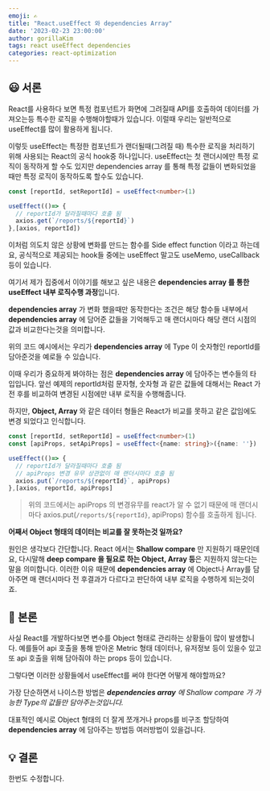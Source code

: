 ```yaml
---
emoji: ✍️
title: "React.useEffect 와 dependencies Array"
date: '2023-02-23 23:00:00'
author: gorillaKim
tags: react useEffect dependencies
categories: react-optimization
---
```


## 😃 서론
React를 사용하다 보면 특정 컴포넌트가 화면에 그려질때 API를 호출하여 데이터를 가져오는등 특수한 로직을 수행해야할때가 있습니다. 이럴때 우리는 일반적으로 useEffect를 많이 활용하게 됩니다.

이렇듯 useEffect는 특정한 컴포넌트가 랜더될때(그려질 때) 특수한 로직을 처리하기 위해 사용되는 React의 공식 hook중 하나입니다. useEffect는 첫 랜더시에만 특정 로직이 동작하게 할 수도 있지만 dependencies array 를 통해 특정 값들이 변화되었을때만 특정 로직이 동작하도록 할수도 있습니다.

```typescript
const [reportId, setReportId] = useEffect<number>(1)

useEffect(()=> {
  // reportId가 달라질때마다 호출 됨
  axios.get(`/reports/${reportId}`)
},[axios, reportId])
```

이처럼 의도치 않은 상황에 변화를 만드는 함수를 Side effect function 이라고 하는데요, 공식적으로 제공되는 hook들 중에는 useEffect 말고도 useMemo, useCallback 등이 있습니다.

여기서 제가 집중에서 이야기를 해보고 싶은 내용은 **dependencies array 를 통한 useEffect 내부 로직수행 과정**입니다.

**dependencies array** 가 변화 했을때만 동작한다는 조건은 해당 함수들 내부에서 **dependencies array** 에 담어준 값들을 기억해두고 매 랜더시마다 해당 랜더 시점의 값과 비교한다는것을 의미합니다.

위의 코드 예시에서는 우리가 **dependencies array** 에 Type 이 숫자형인 reportId를 담아준것을 예로들 수 있습니다. 

이때 우리가 중요하게 봐야하는 점은 **dependencies array** 에 담아주는 변수들의 타입입니다. 앞선 예제의 reportId처럼  문자형, 숫자형 과 같은 값들에 대해서는 React 가 전 후를 비교하여 변경된 시점에만 내부 로직을 수행해줍니다.

하지만, **Object, Array** 와 같은 데이터 형들은 React가 비교를 못하고 같은 값임에도 변경 되었다고 인식합니다.

```typescript
const [reportId, setReportId] = useEffect<number>(1)
const [apiProps, setApiProps] = useEffect<{name: string}>({name: ''})

useEffect(()=> {
  // reportId가 달라질때마다 호출 됨
  // apiProps 변경 유무 상관없이 매 랜더시마다 호출 됨
  axios.put(`/reports/${reportId}`, apiProps)
},[axios, reportId, apiProps]
```
> 위의 코드에서는 apiProps 의 변경유무를 react가 알 수 없기 때문에 매 랜더시마다 axios.put(`/reports/${reportId}`, apiProps) 함수를 호출하게 됩니다.

**어째서 Object 형태의 데이터는 비교를 잘 못하는것 일까요?**

원인은 생각보다 간단합니다. React 에서는 **Shallow compare** 만 지원하기 때문인데요, 다시말해 **deep compare 을 필요로 하는 Object, Array 등**은 지원하지 않는다는말을 의미합니다. 이러한 이유 때문에 **dependencies array** 에 Object나 Array를 담아주면 매 랜더시마다 전 후결과가 다르다고 판단하여 내부 로직을 수행하게 되는것이죠.

## 🤔 본론
사실 React를 개발하다보면 변수를 Object 형태로 관리하는 상황들이 많이 발생합니다. 예를들어 api 호출을 통해 받아온 Metric 형태 데이터나, 유저정보 등이 있을수 있고 또 api 호출을 위해 담아줘야 하는 props 등이 있습니다.

그렇다면 이러한 상황들에서 useEffect를 써야 한다면 어떻게 해야할까요?

가장 단순하면서 나이스한 방법은  _**dependencies array** 에 Shallow compare 가 가능한 Type의 값들만 담아주는것입니다._  

대표적인 예시로 Object 형태의  더 잘게 쪼개거나 props를 비구조 할당하여 **dependencies array** 에 담아주는 방법등 여러방법이 있을겁니다.

## 💡 결론 


한번도 수정합니다.

```toc

```
<!--stackedit_data:
eyJoaXN0b3J5IjpbOTE0Mjg0MzQ3XX0=
-->